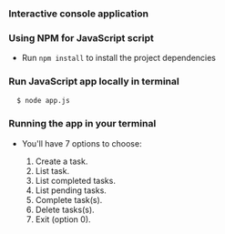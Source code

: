 ### Interactive console application

### Using NPM for JavaScript script

- Run `npm install` to install the project dependencies

### Run JavaScript app locally in terminal

```bash
  $ node app.js
```

### Running the app in your terminal

- You'll have 7 options to choose:

  1. Create a task.
  2. List task.
  3. List completed tasks.
  4. List pending tasks.
  5. Complete task(s).
  6. Delete tasks(s).
  7. Exit (option 0).

